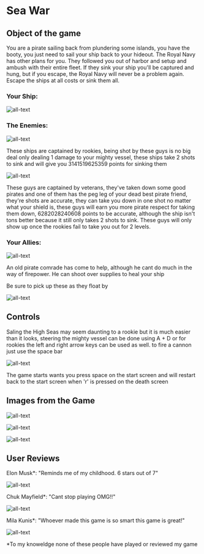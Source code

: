# Sea War

## Object of the game

You are a pirate sailing back from plundering some islands, you have the booty, you just need to sail your ship back to your hideout. The Royal Navy has other plans for you. They followed you out of harbor and setup and ambush with their entire fleet. If they sink your ship you'll be captured and hung, but if you escape, the Royal Navy will never be a problem again. Escape the ships at all costs or sink them all.

### Your Ship:

![all-text](https://raw.github.com/KhalDrogo5190/sea-war-anders-blom/master/Assets/Images/Ships/ship1.png "Sick Gnarly Am I Right ;)")

### The Enemies:

![all-text](https://raw.github.com/KhalDrogo5190/sea-war-anders-blom/master/Assets/Images/Ships/ship4.png "Lightweight")

These ships are captained by rookies, being shot by these guys is no big deal only dealing 1 damage to your mighty vessel, these ships take 2 shots to sink and will give you 3141519625359 points for sinking them

![all-text](https://raw.github.com/KhalDrogo5190/sea-war-anders-blom/master/Assets/Images/Ships/ship5.png "This Guy is Like The Bubonic Plaque of Ships")


These guys are captained by veterans, they've taken down some good pirates and one of them has the peg leg of your dead best pirate friend, they're shots are accurate, they can take you down in one shot no matter what your shield is, these guys will earn you more pirate respect for taking them down, 6282028240608 points to be accurate, although the ship isn't tons better because it still only takes 2 shots to sink. These guys will only show up once the rookies fail to take you out for 2 levels.


### Your Allies:

![all-text](https://raw.github.com/KhalDrogo5190/sea-war-anders-blom/master/Assets/Images/Ships/ship2.png "MEDICCC!!")

An old pirate comrade has come to help, although he cant do much in the way of firepower. He can shoot over supplies to heal your ship

Be sure to pick up these as they float by

![all-text](https://raw.github.com/KhalDrogo5190/sea-war-anders-blom/master/Assets/Images/Effects/bandaid.png "Healy Boi")

## Controls 

Saling the High Seas may seem daunting to a rookie but it is much easier than it looks, steering the mighty vessel can be done using A + D or for rookies the left and right arrow keys can be used as well. to fire a cannon just use the space bar

![all-text](https://raw.github.com/KhalDrogo5190/sea-war-anders-blom/master/Assets/Images/Screenshots/Capture3.PNG "Just in case you dont know where the keys are")

The game starts wants you press space on the start screen and will restart back to the start screen when 'r' is pressed on the death screen

## Images from the Game

![all-text](https://raw.github.com/KhalDrogo5190/sea-war-anders-blom/master/Assets/Images/Effects/pirateboat.png "Start Screen")


![all-text](https://raw.github.com/KhalDrogo5190/sea-war-anders-blom/master/Assets/Images/Screenshots/playing1.PNG "Live footage of the infamous battle")


![all-text](https://raw.github.com/KhalDrogo5190/sea-war-anders-blom/master/Assets/Images/Effects/crossbones.png "Death Screen")


## User Reviews

Elon Musk*: "Reminds me of my childhood. 6 stars out of 7"

![all-text](https://raw.github.com/KhalDrogo5190/sea-war-anders-blom/master/Assets/Images/Screenshots/elon-musk1.png "Mmmm")

Chuk Mayfield*: "Cant stop playing OMG!!"

![all-text](https://raw.github.com/KhalDrogo5190/sea-war-anders-blom/master/Assets/Images/Screenshots/chuck1.png "Please Conduct an ID Check")

Mila Kunis*: "Whoever made this game is so smart this game is great!"

![all-text](https://raw.github.com/KhalDrogo5190/sea-war-anders-blom/master/Assets/Images/Screenshots/mila1.png "AYEO")


*To my knoweldge none of these people have played or reviewed my game
